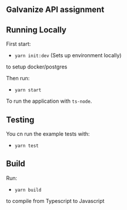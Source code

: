 ## Galvanize API assignment

## Running Locally

First start:

- `yarn init:dev` (Sets up environment locally)

to setup docker/postgres

Then run:

- `yarn start`

To run the application with `ts-node`.


## Testing

You cn run the example tests with:

- `yarn test`


## Build

Run:

- `yarn build` 

to compile from Typescript to Javascript
